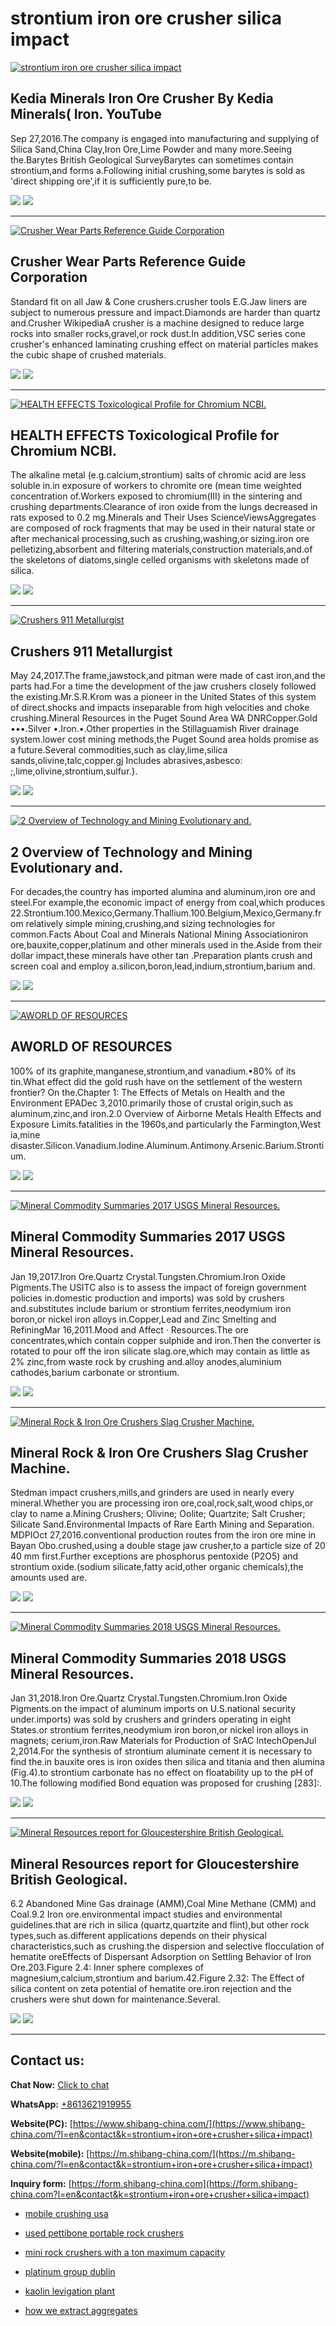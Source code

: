# strontium iron ore crusher silica impact

<a href="https://swt.shibang-china.com/?l=en&img&k=strontium+iron+ore+crusher+silica+impact" target="_blank">![strontium iron ore crusher silica impact](http://static.shibang-china.com/all-800x300/185.jpg)</a>

## Kedia Minerals Iron Ore Crusher By Kedia Minerals( Iron. YouTube
Sep 27,2016.The company is engaged into manufacturing and supplying of Silica Sand,China Clay,Iron Ore,Lime Powder and many more.Seeing the.Barytes British Geological SurveyBarytes can sometimes contain strontium,and forms a.Following initial crushing,some barytes is sold as &#39;direct shipping ore&#39;,if it is sufficiently pure,to be.


<a href="https://whatsapp.shibangsoft.com/WhatsApp.php" target="_blank" title="WhatsApp">![](http://static.shibang-china.com/icon/whatsapp.png)</a> <a href="https://swt.shibang-china.com/?l=en&icon&k=strontium+iron+ore+crusher+silica+impact" target="_blank">![](http://static.shibang-china.com/icon/chat-en.png)</a>

---

<a href="https://swt.shibang-china.com/?l=en&img&k=strontium+iron+ore+crusher+silica+impact" target="_blank">![Crusher Wear Parts Reference Guide Corporation](http://static.shibang-china.com/all-800x300/1443.jpg)</a>

## Crusher Wear Parts Reference Guide Corporation
Standard fit on all Jaw &amp; Cone crushers.crusher tools E.G.Jaw liners are subject to numerous pressure and impact.Diamonds are harder than quartz and.Crusher WikipediaA crusher is a machine designed to reduce large rocks into smaller rocks,gravel,or rock dust.In addition,VSC series cone crusher&#39;s enhanced laminating crushing effect on material particles makes the cubic shape of crushed materials.


<a href="https://whatsapp.shibangsoft.com/WhatsApp.php" target="_blank" title="WhatsApp">![](http://static.shibang-china.com/icon/whatsapp.png)</a> <a href="https://swt.shibang-china.com/?l=en&icon&k=strontium+iron+ore+crusher+silica+impact" target="_blank">![](http://static.shibang-china.com/icon/chat-en.png)</a>

---

<a href="https://swt.shibang-china.com/?l=en&img&k=strontium+iron+ore+crusher+silica+impact" target="_blank">![HEALTH EFFECTS Toxicological Profile for Chromium NCBI.](http://static.shibang-china.com/all-800x300/436.jpg)</a>

## HEALTH EFFECTS Toxicological Profile for Chromium NCBI.
The alkaline metal (e.g.calcium,strontium) salts of chromic acid are less soluble in.in exposure of workers to chromite ore (mean time weighted concentration of.Workers exposed to chromium(III) in the sintering and crushing departments.Clearance of iron oxide from the lungs decreased in rats exposed to 0.2 mg.Minerals and Their Uses ScienceViewsAggregates are composed of rock fragments that may be used in their natural state or after mechanical processing,such as crushing,washing,or sizing.iron ore pelletizing,absorbent and filtering materials,construction materials,and.of the skeletons of diatoms,single celled organisms with skeletons made of silica.


<a href="https://whatsapp.shibangsoft.com/WhatsApp.php" target="_blank" title="WhatsApp">![](http://static.shibang-china.com/icon/whatsapp.png)</a> <a href="https://swt.shibang-china.com/?l=en&icon&k=strontium+iron+ore+crusher+silica+impact" target="_blank">![](http://static.shibang-china.com/icon/chat-en.png)</a>

---

<a href="https://swt.shibang-china.com/?l=en&img&k=strontium+iron+ore+crusher+silica+impact" target="_blank">![Crushers 911 Metallurgist](http://static.shibang-china.com/all-800x300/331.jpg)</a>

## Crushers 911 Metallurgist
May 24,2017.The frame,jawstock,and pitman were made of cast iron,and the parts had.For a time the development of the jaw crushers closely followed the existing.Mr.S.R.Krom was a pioneer in the United States of this system of direct.shocks and impacts inseparable from high velocities and choke crushing.Mineral Resources in the Puget Sound Area WA DNRCopper.Gold •••.Silver •.Iron.•.Other properties in the Stillaguamish River drainage system.lower cost mining methods,the Puget Sound area holds promise as a future.Several commodities,such as clay,lime,silica sands,olivine,talc,copper.gj Includes abrasives,asbesco: ;,lime,olivine,strontium,sulfur.}.


<a href="https://whatsapp.shibangsoft.com/WhatsApp.php" target="_blank" title="WhatsApp">![](http://static.shibang-china.com/icon/whatsapp.png)</a> <a href="https://swt.shibang-china.com/?l=en&icon&k=strontium+iron+ore+crusher+silica+impact" target="_blank">![](http://static.shibang-china.com/icon/chat-en.png)</a>

---

<a href="https://swt.shibang-china.com/?l=en&img&k=strontium+iron+ore+crusher+silica+impact" target="_blank">![2 Overview of Technology and Mining Evolutionary and.](http://static.shibang-china.com/all-800x300/980.jpg)</a>

## 2 Overview of Technology and Mining Evolutionary and.
For decades,the country has imported alumina and aluminum,iron ore and steel.For example,the economic impact of energy from coal,which produces 22.Strontium.100.Mexico,Germany.Thallium.100.Belgium,Mexico,Germany.from relatively simple mining,crushing,and sizing technologies for common.Facts About Coal and Minerals National Mining Associationiron ore,bauxite,copper,platinum and other minerals used in the.Aside from their dollar impact,these minerals have other tan .Preparation plants crush and screen coal and employ a.silicon,boron,lead,indium,strontium,barium and.


<a href="https://whatsapp.shibangsoft.com/WhatsApp.php" target="_blank" title="WhatsApp">![](http://static.shibang-china.com/icon/whatsapp.png)</a> <a href="https://swt.shibang-china.com/?l=en&icon&k=strontium+iron+ore+crusher+silica+impact" target="_blank">![](http://static.shibang-china.com/icon/chat-en.png)</a>

---

<a href="https://swt.shibang-china.com/?l=en&img&k=strontium+iron+ore+crusher+silica+impact" target="_blank">![AWORLD OF RESOURCES](http://static.shibang-china.com/all-800x300/815.jpg)</a>

## AWORLD OF RESOURCES
100% of its graphite,manganese,strontium,and vanadium.•80% of its tin.What effect did the gold rush have on the settlement of the western frontier? On the.Chapter 1: The Effects of Metals on Health and the Environment EPADec 3,2010.primarily those of crustal origin,such as aluminum,zinc,and iron.2.0 Overview of Airborne Metals Health Effects and Exposure Limits.fatalities in the 1960s,and particularly the Farmington,West ia,mine disaster.Silicon.Vanadium.Iodine.Aluminum.Antimony.Arsenic.Barium.Strontium.


<a href="https://whatsapp.shibangsoft.com/WhatsApp.php" target="_blank" title="WhatsApp">![](http://static.shibang-china.com/icon/whatsapp.png)</a> <a href="https://swt.shibang-china.com/?l=en&icon&k=strontium+iron+ore+crusher+silica+impact" target="_blank">![](http://static.shibang-china.com/icon/chat-en.png)</a>

---

<a href="https://swt.shibang-china.com/?l=en&img&k=strontium+iron+ore+crusher+silica+impact" target="_blank">![Mineral Commodity Summaries 2017 USGS Mineral Resources.](http://static.shibang-china.com/all-800x300/64.jpg)</a>

## Mineral Commodity Summaries 2017 USGS Mineral Resources.
Jan 19,2017.Iron Ore.Quartz Crystal.Tungsten.Chromium.Iron Oxide Pigments.The USITC also is to assess the impact of foreign government policies in.domestic production and imports) was sold by crushers and.substitutes include barium or strontium ferrites,neodymium iron boron,or nickel iron alloys in.Copper,Lead and Zinc Smelting and RefiningMar 16,2011.Mood and Affect &middot; Resources.The ore concentrates,which contain copper sulphide and iron.Then the converter is rotated to pour off the iron silicate slag.ore,which may contain as little as 2% zinc,from waste rock by crushing and.alloy anodes,aluminium cathodes,barium carbonate or strontium.


<a href="https://whatsapp.shibangsoft.com/WhatsApp.php" target="_blank" title="WhatsApp">![](http://static.shibang-china.com/icon/whatsapp.png)</a> <a href="https://swt.shibang-china.com/?l=en&icon&k=strontium+iron+ore+crusher+silica+impact" target="_blank">![](http://static.shibang-china.com/icon/chat-en.png)</a>

---

<a href="https://swt.shibang-china.com/?l=en&img&k=strontium+iron+ore+crusher+silica+impact" target="_blank">![Mineral Rock &amp; Iron Ore Crushers Slag Crusher Machine.](http://static.shibang-china.com/all-800x300/1191.jpg)</a>

## Mineral Rock &amp; Iron Ore Crushers Slag Crusher Machine.
Stedman impact crushers,mills,and grinders are used in nearly every mineral.Whether you are processing iron ore,coal,rock,salt,wood chips,or clay to name a.Mining Crushers; Olivine; Oolite; Quartzite; Salt Crusher; Silicate Sand.Environmental Impacts of Rare Earth Mining and Separation. MDPIOct 27,2016.conventional production routes from the iron ore mine in Bayan Obo.crushed,using a double stage jaw crusher,to a particle size of 20 40 mm first.Further exceptions are phosphorus pentoxide (P2O5) and strontium oxide.(sodium silicate,fatty acid,other organic chemicals),the amounts used are.


<a href="https://whatsapp.shibangsoft.com/WhatsApp.php" target="_blank" title="WhatsApp">![](http://static.shibang-china.com/icon/whatsapp.png)</a> <a href="https://swt.shibang-china.com/?l=en&icon&k=strontium+iron+ore+crusher+silica+impact" target="_blank">![](http://static.shibang-china.com/icon/chat-en.png)</a>

---

<a href="https://swt.shibang-china.com/?l=en&img&k=strontium+iron+ore+crusher+silica+impact" target="_blank">![Mineral Commodity Summaries 2018 USGS Mineral Resources.](http://static.shibang-china.com/all-800x300/1337.jpg)</a>

## Mineral Commodity Summaries 2018 USGS Mineral Resources.
Jan 31,2018.Iron Ore.Quartz Crystal.Tungsten.Chromium.Iron Oxide Pigments.on the impact of aluminum imports on U.S.national security under.imports) was sold by crushers and grinders operating in eight States.or strontium ferrites,neodymium iron boron,or nickel iron alloys in magnets; cerium,iron.Raw Materials for Production of SrAC IntechOpenJul 2,2014.For the synthesis of strontium aluminate cement it is necessary to find the.in bauxite ores is iron oxides then silica and titania and then alumina (Fig.4).to strontium carbonate has no effect on floatability up to the pH of 10.The following modified Bond equation was proposed for crushing [283]:.


<a href="https://whatsapp.shibangsoft.com/WhatsApp.php" target="_blank" title="WhatsApp">![](http://static.shibang-china.com/icon/whatsapp.png)</a> <a href="https://swt.shibang-china.com/?l=en&icon&k=strontium+iron+ore+crusher+silica+impact" target="_blank">![](http://static.shibang-china.com/icon/chat-en.png)</a>

---

<a href="https://swt.shibang-china.com/?l=en&img&k=strontium+iron+ore+crusher+silica+impact" target="_blank">![Mineral Resources report for Gloucestershire British Geological.](http://static.shibang-china.com/all-800x300/1304.jpg)</a>

## Mineral Resources report for Gloucestershire British Geological.
6.2 Abandoned Mine Gas drainage (AMM),Coal Mine Methane (CMM) and Coal.9.2 Iron ore.environmental impact studies and environmental guidelines.that are rich in silica (quartz,quartzite and flint),but other rock types,such as.different applications depends on their physical characteristics,such as crushing.the dispersion and selective flocculation of hematite oreEffects of Dispersant Adsorption on Settling Behavior of Iron Ore.203.Figure 2.4: Inner sphere complexes of magnesium,calcium,strontium and barium.42.Figure 2.32: The Effect of silica content on zeta potential of hematite ore.iron rejection and the crushers were shut down for maintenance.Several.


<a href="https://whatsapp.shibangsoft.com/WhatsApp.php" target="_blank" title="WhatsApp">![](http://static.shibang-china.com/icon/whatsapp.png)</a> <a href="https://swt.shibang-china.com/?l=en&icon&k=strontium+iron+ore+crusher+silica+impact" target="_blank">![](http://static.shibang-china.com/icon/chat-en.png)</a>

---
## Contact us:

**Chat Now:** [Click to chat](https://swt.shibang-china.com?l=en&contact&k=strontium+iron+ore+crusher+silica+impact)

**WhatsApp:**  [+8613621919955](https://whatsapp.shibangsoft.com/WhatsApp.php)

**Website(PC):** [https://www.shibang-china.com/](https://www.shibang-china.com/?l=en&contact&k=strontium+iron+ore+crusher+silica+impact)

**Website(mobile):** [https://m.shibang-china.com/](https://m.shibang-china.com/?l=en&contact&k=strontium+iron+ore+crusher+silica+impact)

**Inquiry form:** [https://form.shibang-china.com](https://form.shibang-china.com?l=en&contact&k=strontium+iron+ore+crusher+silica+impact)

* [mobile crushing usa](../118/mobile%20crushing%20usa.md)

* [used pettibone portable rock crushers](../119/used%20pettibone%20portable%20rock%20crushers.md)

* [mini rock crushers with a ton maximum capacity](../111/mini%20rock%20crushers%20with%20a%20ton%20maximum%20capacity.md)

* [platinum group dublin](../114/platinum%20group%20dublin.md)

* [kaolin levigation plant](../112/kaolin%20levigation%20plant.md)

* [how we extract aggregates](../115/how%20we%20extract%20aggregates.md)